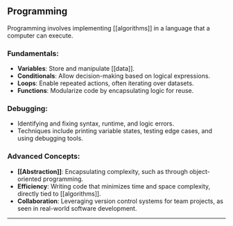 ## Programming
Programming involves implementing [[algorithms]] in a language that a computer can execute.

### Fundamentals:
- **Variables**: Store and manipulate [[data]].
- **Conditionals**: Allow decision-making based on logical expressions.
- **Loops**: Enable repeated actions, often iterating over datasets.
- **Functions**: Modularize code by encapsulating logic for reuse.

### Debugging:
- Identifying and fixing syntax, runtime, and logic errors.
- Techniques include printing variable states, testing edge cases, and using debugging tools.

### Advanced Concepts:
- **[[Abstraction]]**: Encapsulating complexity, such as through object-oriented programming.
- **Efficiency**: Writing code that minimizes time and space complexity, directly tied to [[algorithms]].
- **Collaboration**: Leveraging version control systems for team projects, as seen in real-world software development.

---